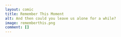 ```yaml
---
layout: comic
title: Remember This Moment
alt: And then could you leave us alone for a while?
image: rememberthis.png
comment: []
---
```

